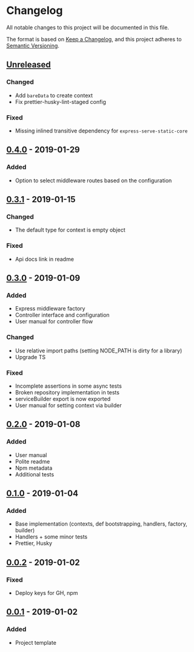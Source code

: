 # Changelog
All notable changes to this project will be documented in this file.

The format is based on [Keep a Changelog](https://keepachangelog.com/en/1.0.0/),
and this project adheres to [Semantic Versioning](https://semver.org/spec/v2.0.0.html).

## [Unreleased]
### Changed
- Add `bareData` to create context
- Fix prettier-husky-lint-staged config

### Fixed
- Missing inlined transitive dependency for `express-serve-static-core`

## [0.4.0] - 2019-01-29
### Added
- Option to select middleware routes based on the configuration

## [0.3.1] - 2019-01-15
### Changed
- The default type for context is empty object

### Fixed
- Api docs link in readme

## [0.3.0] - 2019-01-09
### Added
- Express middleware factory
- Controller interface and configuration
- User manual for controller flow

### Changed
- Use relative import paths (setting NODE_PATH is dirty for a library)
- Upgrade TS

### Fixed
- Incomplete assertions in some async tests
- Broken repository implementation in tests
- serviceBuilder export is now exported
- User manual for setting context via builder

## [0.2.0] - 2019-01-08
### Added
- User manual
- Polite readme
- Npm metadata
- Additional tests

## [0.1.0] - 2019-01-04
### Added
- Base implementation (contexts, def bootstrapping, handlers, factory, builder)
- Handlers + some minor tests
- Prettier, Husky

## [0.0.2] - 2019-01-02
### Fixed
- Deploy keys for GH, npm

## [0.0.1] - 2019-01-02
### Added
- Project template

[Unreleased]: https://github.com/AckeeCZ/crudella/compare/v0.4.0...HEAD
[0.4.0]: https://github.com/AckeeCZ/crudella/compare/v0.3.1...v0.4.0
[0.3.1]: https://github.com/AckeeCZ/crudella/compare/v0.3.0...v0.3.1
[0.3.0]: https://github.com/AckeeCZ/crudella/compare/v0.2.0...v0.3.0
[0.2.0]: https://github.com/AckeeCZ/crudella/compare/v0.1.0...v0.2.0
[0.1.0]: https://github.com/AckeeCZ/crudella/compare/v0.0.2...v0.1.0
[0.0.2]: https://github.com/AckeeCZ/crudella/compare/v0.0.1...v0.0.2
[0.0.1]: https://github.com/AckeeCZ/crudella/compare/41a6bfc...v0.0.1
